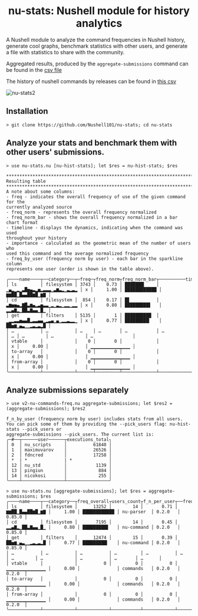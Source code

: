 <h1 align="center">nu-stats: Nushell module for history analytics</h1>

A Nushell module to analyze the command frequencies in Nushell history, generate cool graphs, benchmark statistics with other users, and generate a file with statistics to share with the community.

Aggregated results, produced by the `aggregate-submissions` command can be found in the [csv file](https://github.com/Nushell101/nu-stats/tree/main/script_results/aggregated-submissions.csv)

The history of nushell commands by releases can be found in [this csv](https://github.com/Nushell101/nu-stats/blob/main/crates_parsing/cmds_by_crates_and_tags.csv)

![nu-stats2](https://github.com/Nushell101/nu-stats/assets/4896754/5053ede0-d53a-46be-bd71-7f066eca7025)

## Installation

```nushell
> git clone https://github.com/Nushell101/nu-stats; cd nu-stats
```

## Analyze your stats and benchmark them with other users' submissions.

```nushell
> use nu-stats.nu [nu-hist-stats]; let $res = nu-hist-stats; $res

*******************************************************************************
Resulting table
*******************************************************************************
A note about some columns:
- freq - indicates the overall frequency of use of the given command for the
currently analyzed source
- freq_norm - represents the overall frequency normalized
- freq_norm_bar - shows the overall frequency normalized in a bar chart format
- timeline - displays the dynamics, indicating when the command was used
throughout your history
- importance - calculated as the geometric mean of the number of users who
used this command and the average normalized frequency
- freq_by_user (frequency norm by user) - each bar in the sparkline column
represents one user (order is shown in the table above).

╭────name────┬──category──┬─freq─┬freq_norm┬freq_norm_bar┬──────────timeline───────────┬───┬importance┬─importance_b─┬──freq_by_user───╮
│ ls         │ filesystem │ 3743 │    0.73 │ ███████▎    │ ▁▄▂▁▂▁▃█▅▄▃▂▅▂▃▃▃▁▃▆▃▂▁▃▂▃▂ │ x │     1.00 │ ████████████ │ ▆▆██▁█▄▄██▆█▁▆▇ │
│ cd         │ filesystem │  854 │    0.17 │ █▋          │ ▃▆▅▅▄▂▇█▃▆▄▂▃▅▃▃▁▂▁▃▂▁▂▂▁▂▂ │ x │     0.80 │ █████████▋   │ ▂▂▄▇▂▁██▃▇▄▄▁█▁ │
│ get        │ filters    │ 5135 │       1 │ ██████████  │ ▁▂▂▃▃▅▄▄█▂▃▃▄▄▁▂▃▄▁▄▁▂▂▃▂▂▁ │ x │     0.77 │ █████████▎   │ ██▅▆▁▄▃▁▁▂▃▂▃▂█ │
│ …          │ …          │ …    │ …       │ …           │ …                           │ … │ …        │ …            │ …               │
│ vtable     │            │    0 │       0 │             │                             │ x │     0.00 │              │ ▁▁▁▁▁▁▁▁▁▁▁▁▁▁▁ │
│ to-array   │            │    0 │       0 │             │                             │ x │     0.00 │              │ ▁▁▁▁▁▁▁▁▁▁▁▁▁▁▁ │
│ from-array │            │    0 │       0 │             │                             │ x │     0.00 │              │ ▁▁▁▁▁▁▁▁▁▁▁▁▁▁▁ │
╰────────────┴────────────┴──────┴─────────┴─────────────┴─────────────────────────────┴───┴──────────┴──────────────┴─────────────────╯
```

## Analyze submissions separately
```nushell
> use v2-nu-commands-freq.nu aggregate-submissions; let $res2 = (aggregate-submissions); $res2

f_n_by_user (frequency norm by user) includes stats from all users.
You can pick some of them by providing the --pick_users flag: nu-hist-stats --pick_users or
aggregate-submissions --pick_users. The current list is:
╭─#──┬──────user──────┬executions_total╮
│ 0  │ nu_scripts     │          61840 │
│ 1  │ maximuvarov    │          26526 │
│ 2  │ fdncred        │          17258 │
│ *  | *              | *              │
│ 12 │ nu_std         │           1139 │
│ 13 │ pingiun        │            884 │
│ 14 │ nicokosi       │            255 │
╰────┴────────────────┴────────────────╯

> use nu-stats.nu [aggregate-submissions]; let $res = aggregate-submissions; $res
╭────name────┬──category──┬freq_overall┬users_count┬f_n_per_user┬──freq_by_user───┬importance┬─importance_b─┬───crate────┬first_tag┬last_tag╮
│ ls         │ filesystem │      13252 │        14 │       0.71 │ ▆▆██▁█▄▄██▆█▁▆▇ │     1.00 │ ████████████ │ nu-parser  │ 0.2.0   │ 0.85.0 │
│ cd         │ filesystem │       7195 │        14 │       0.45 │ ▂▂▄▇▂▁██▃▇▄▄▁█▁ │     0.80 │ █████████▋   │ nu-command │ 0.2.0   │ 0.85.0 │
│ get        │ filters    │      12474 │        15 │       0.39 │ ██▅▆▁▄▃▁▁▂▃▂▃▂█ │     0.77 │ █████████▎   │ nu-command │ 0.2.0   │ 0.85.0 │
│ …          │ …          │ …          │ …         │ …          │ …               │ …        │ …            │ …          │ …       │ …      │
│ vtable     │            │          0 │         0 │          0 │ ▁▁▁▁▁▁▁▁▁▁▁▁▁▁▁ │     0.00 │              │ commands   │ 0.2.0   │ 0.2.0  │
│ to-array   │            │          0 │         0 │          0 │ ▁▁▁▁▁▁▁▁▁▁▁▁▁▁▁ │     0.00 │              │ commands   │ 0.2.0   │ 0.2.0  │
│ from-array │            │          0 │         0 │          0 │ ▁▁▁▁▁▁▁▁▁▁▁▁▁▁▁ │     0.00 │              │ commands   │ 0.2.0   │ 0.2.0  │
╰────────────┴────────────┴────────────┴───────────┴────────────┴─────────────────┴──────────┴──────────────┴────────────┴─────────┴────────╯
```
